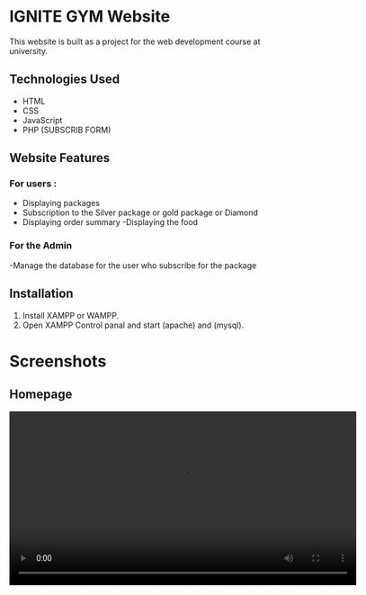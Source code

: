 # IGNITE GYM Website 
This website is built as a project for the web development course at university.

## Technologies Used 
- HTML
- CSS
- JavaScript
- PHP (SUBSCRIB FORM)


## Website Features 

### For users : 
- Displaying packages 
- Subscription to the Silver package or gold  package or Diamond
- Displaying order summary 
-Displaying the food 

### For the Admin
-Manage the database for the user who subscribe for the package 

## Installation 
1. Install XAMPP or WAMPP.
2. Open XAMPP Control panal and start (apache) and (mysql).

# Screenshots 



## Homepage
<video width="617" controls="">
<source src="https://user-images.githubusercontent.com/122119477/232916128-bbf817bf-1624-4cd0-8edf-42c4eeedcd72.mp4 " type="mp4">




## Gold package
<img width="617" alt="s " src=https://user-images.githubusercontent.com/122119477/232922807-0923e65d-504c-41b2-b175-652c7ebcba70.jpg>
<img width="617" alt="Screenshot 2023-04-19 012157" src="https://user-images.githubusercontent.com/122119477/232917983-619f6dba-9034-4dc2-bb54-cedbd0a1910f.png">



## Silver package
<img width="617" alt="trending-projects" src="https://user-images.githubusercontent.com/122119477/232916916-5bd782ab-f6ef-4b96-8066-d4bb297824dc.jpg ">
<img width="617" alt="Screenshot 2023-04-19 012011" src="https://user-images.githubusercontent.com/122119477/232917739-51a54a2a-a13d-4206-9537-127acb923c98.png">





## Diamond package 
<img width="617" alt="products" src="https://user-images.githubusercontent.com/122119477/232917045-b6b3f092-727a-4d0b-bd35-e2e1ee6a5e8e.jpg">
<img width="617" alt="Screenshot 2023-04-19 012356" src="https://user-images.githubusercontent.com/122119477/232918312-14b614e3-ac9c-4c12-b37c-dce52404f380.png">






## food page 
<img width="617" alt="Screenshot 2023-04-19 012601" src="https://user-images.githubusercontent.com/122119477/232918590-f6a7c09c-11a2-4264-a7cd-c0495e29ec74.png">




## SUBSCRIB FORM
<img width="617" alt="Screenshot 2023-04-19 012817" src="https://user-images.githubusercontent.com/122119477/232918860-eef99512-c17b-4f41-9187-78e959eecd80.png">






## Database
<img width="617" alt="Screenshot 2023-04-19 015205" src="https://user-images.githubusercontent.com/122119477/232922013-0114c898-46b2-4ef4-8d0c-c85076aaa58d.png">
